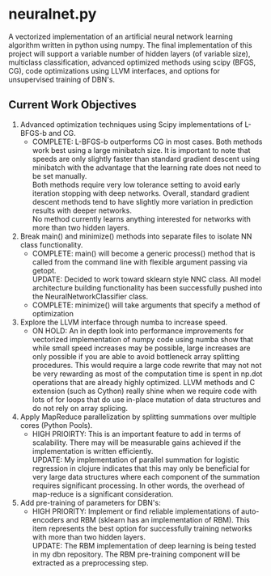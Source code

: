 # neuralnet.py

A vectorized implementation of an artificial neural network learning algorithm written in python using numpy.  The final implementation of this project will support a variable number of hidden layers (of variable size), multiclass classification, advanced optimized methods using scipy (BFGS, CG), code optimizations using LLVM interfaces, and options for unsupervised training of DBN's.

## Current Work Objectives
<ol>
<li>Advanced optimization techniques using Scipy implementations of L-BFGS-b and CG.
	<ul>
		<li>COMPLETE: L-BFGS-b outperforms CG in most cases.  Both methods work best using a large minibatch size.
		It is important to note that speeds are only slightly faster than standard gradient descent using minibatch with
		the advantage that the learning rate does not need to be set manually. <br>
		Both methods require very low tolerance setting to avoid early iteration stopping with deep networks.  Overall,
		standard gradient descent methods tend to have slightly more variation in prediction results with deeper networks. 
		<br> No method currently learns anything interested for networks with more than two hidden layers.</li>
	</ul>
</li>
<li>Break main() and minimize() methods into separate files to isolate NN class functionality.
  <ul>
	  <li>COMPLETE: main() will become a generic process() method that is called from the command line with flexible argument passing via getopt. <br>UPDATE: Decided to work toward sklearn style NNC class. All model architecture building functionality has been successfully pushed into the NeuralNetworkClassifier class. </li>
	  <li>COMPLETE: minimize() will take arguments that specify a method of optimization</li>
  </ul>
</li>
<li>Explore the LLVM interface through numba to increase speed.
	<ul><li>ON HOLD: An in depth look into performance improvements for vectorized implementation of numpy code
	using numba show that while small speed increases may be possible, large increases are only possible if you
	are able to avoid bottleneck array splitting procedures.  This would require a large code rewrite that may not
	not be very rewarding as most of the computation time is spent in np.dot operations that are already highly
	optimized.  LLVM methods and C extension (such as Cython) really shine when we require code with lots of for
	loops that do use in-place mutation of data structures and do not rely on array splicing.</li></ul>
</li>
<li>Apply MapReduce parallelization by splitting summations over multiple cores (Python Pools).
	<ul><li>HIGH PRIOIRTY: This is an important feature to add in terms of scalability.  There may will be measurable
	gains achieved if the implementation is written efficiently. <br>UPDATE: My implementation of parallel summation for
	logistic regression in clojure indicates that this may only be beneficial for very large data structures where each
	component of the summation requires significant processing.  In other words, the overhead of map-reduce is
	a significant consideration.</li></ul>
</li>
<li>Add pre-training of parameters for DBN's:
  <ul>
    <li>HIGH PRIORITY: Implement or find reliable implementations of auto-encoders and RBM (sklearn has an implementation of RBM).  This item represents the best option for successfully training networks with more than two hidden layers.
    <br>UPDATE: The RBM implementation of deep learning is being tested in my dbn repository.  The RBM pre-training
    component will be extracted as a preprocessing step.</li>
  </ul>
</li>
